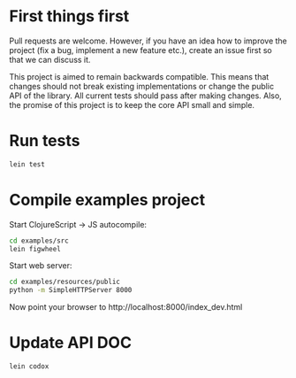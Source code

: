 # First things first

Pull requests are welcome. However, if you have an idea how to improve the project (fix a bug, implement a new feature etc.), create an issue first so that we can discuss it.

This project is aimed to remain backwards compatible. This means that changes should not break existing implementations or change the public API of the library. All current tests should pass after making changes. Also, the promise of this project is to keep the core API small and simple.

# Run tests

```bash
lein test
```

# Compile examples project

Start ClojureScript -> JS autocompile:

```bash
cd examples/src
lein figwheel
```

Start web server:

```bash
cd examples/resources/public
python -m SimpleHTTPServer 8000
```

Now point your browser to http://localhost:8000/index_dev.html

# Update API DOC

```bash
lein codox
```
